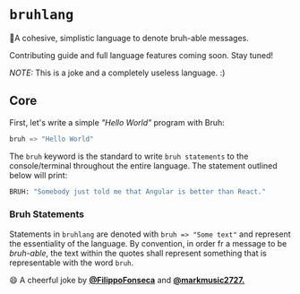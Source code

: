 # `bruhlang`

👾A cohesive, simplistic language to denote bruh-able messages. 

Contributing guide and full language features coming soon. Stay tuned!

*NOTE:* This is a joke and a completely useless language. :)

## Core

First, let's write a simple _"Hello World"_ program with Bruh:

```py
bruh => "Hello World"
```

The `bruh` keyword is the standard to write `bruh statements` to the console/terminal throughout the entire language. The statement outlined below will print:

```bash
BRUH: "Somebody just told me that Angular is better than React."
```

### Bruh Statements

Statements in `bruhlang` are denoted with `bruh => "Some text"` and represent the essentiality of the language. By convention, in order fr a message to be *bruh-able*, the text within the quotes shall represent something that is representable with the word `bruh`.

😄 A cheerful joke by __[@FilippoFonseca](https://twitter.com/FilippoFonseca)__ and __[@markmusic2727.](https://twitter.com/MarkMusic2727)__
